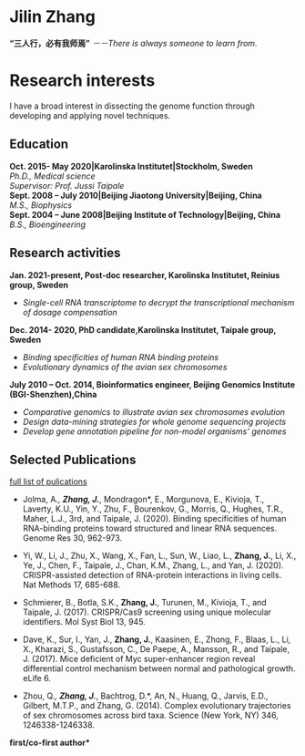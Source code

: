 # Jilin Zhang

**“三人行，必有我师焉”**
_－－There is always someone to learn from._


# Research interests

I have a broad interest in dissecting the genome function through developing and applying novel techniques.  

## Education  
**Oct. 2015- May 2020|Karolinska Institutet|Stockholm, Sweden**  
   _Ph.D., Medical science  
   Supervisor: Prof. Jussi Taipale_  
**Sept. 2008 – July 2010|Beijing Jiaotong University|Beijing, China**  
   _M.S., Biophysics_  
**Sept. 2004 – June 2008|Beijing Institute of Technology|Beijing, China**  
   _B.S., Bioengineering_  

## Research activities  
**Jan. 2021-present, Post-doc researcher, Karolinska Institutet, Reinius group, Sweden**  
- _Single-cell RNA transcriptome to decrypt the transcriptional mechanism of dosage compensation_  

**Dec. 2014- 2020, PhD candidate,Karolinska Institutet, Taipale group, Sweden**  
- _Binding specificities of human RNA binding proteins_  
- _Evolutionary dynamics of the avian sex chromosomes_  

**July 2010 – Oct. 2014, Bioinformatics engineer, Beijing Genomics Institute (BGI-Shenzhen),China**  
-	_Comparative genomics to illustrate avian sex chromosomes evolution_  
- _Design data-mining strategies for whole genome sequencing projects_  
-	_Develop gene annotation pipeline for non-model organisms’ genomes_  

## Selected Publications

[ full list of pulications ](https://orcid.org/0000-0002-9976-1605)

- Jolma, A.*, <strong>Zhang, J.*</strong>, Mondragon*, E., Morgunova, E., Kivioja, T., Laverty, K.U., Yin, Y., Zhu, F., Bourenkov, G., Morris, Q., Hughes, T.R., Maher, L.J., 3rd, and Taipale, J. (2020). Binding specificities of human RNA-binding proteins toward structured and linear RNA sequences. Genome Res 30, 962-973.  

- Yi, W., Li, J., Zhu, X., Wang, X., Fan, L., Sun, W., Liao, L., <strong>Zhang, J.</strong>, Li, X., Ye, J., Chen, F., Taipale, J., Chan, K.M., Zhang, L., and Yan, J. (2020). CRISPR-assisted detection of RNA-protein interactions in living cells. Nat Methods 17, 685-688.  

- Schmierer, B., Botla, S.K., <strong>Zhang, J.</strong>, Turunen, M., Kivioja, T., and Taipale, J. (2017). CRISPR/Cas9 screening using unique molecular identifiers. Mol Syst Biol 13, 945.  

- Dave, K., Sur, I., Yan, J., <strong>Zhang, J.</strong>, Kaasinen, E., Zhong, F., Blaas, L., Li, X., Kharazi, S., Gustafsson, C., De Paepe, A., Mansson, R., and Taipale, J. (2017). Mice deficient of Myc super-enhancer region reveal differential control mechanism between normal and pathological growth. eLife 6.  

- Zhou, Q.*, <strong>Zhang, J.*</strong>, Bachtrog, D.*, An, N., Huang, Q., Jarvis, E.D., Gilbert, M.T.P., and Zhang, G. (2014). Complex evolutionary trajectories of sex chromosomes across bird taxa. Science (New York, NY) 346, 1246338-1246338.  

 <strong>first/co-first author*</strong>
